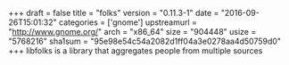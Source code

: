 +++
draft = false
title = "folks"
version = "0.11.3-1"
date = "2016-09-26T15:01:32"
categories = ['gnome']
upstreamurl = "http://www.gnome.org/"
arch = "x86_64"
size = "904448"
usize = "5768216"
sha1sum = "95e98e54c54a2082d1ff04a3e0278aa4d50759d0"
+++
libfolks is a library that aggregates people from multiple sources
